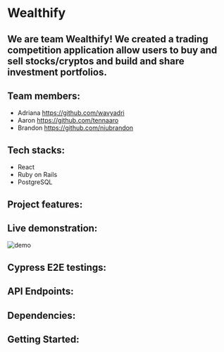 # Wealthify

## We are team Wealthify! We created a trading competition application allow users to buy and sell stocks/cryptos and build and share investment portfolios. 

## Team members:
- Adriana https://github.com/wavyadri
- Aaron   https://github.com/tennaaro
- Brandon https://github.com/niubrandon
## Tech stacks:
- React
- Ruby on Rails
- PostgreSQL

## Project features:


## Live demonstration:
![demo](https://github.com/niubrandon/wealthify/blob/master/app/public/demo.gif?raw=true)

## Cypress E2E testings:


## API Endpoints:


## Dependencies:


## Getting Started:


